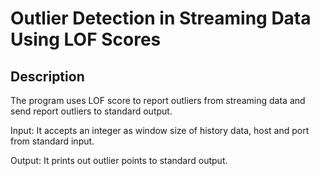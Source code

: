 # Outlier Detection in Streaming Data Using LOF Scores

## Description
The program uses LOF score to report outliers from streaming data and 
send report outliers to standard output.

Input: It accepts an integer as window size of history data, host and 
port from standard input.

Output: It prints out outlier points to standard output.










